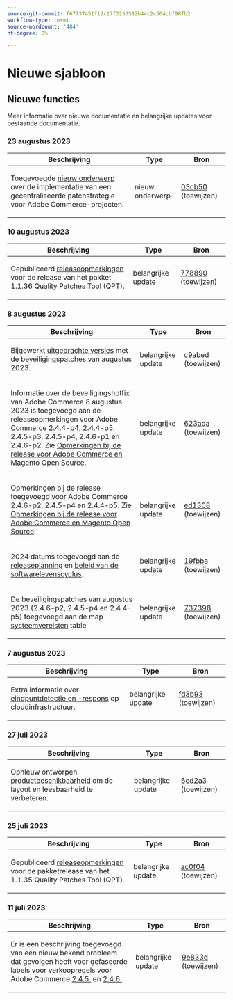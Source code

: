 ```yaml
---
source-git-commit: f67737451f12c17f3253582b44c2c504cbf98fb2
workflow-type: tm+mt
source-wordcount: '484'
ht-degree: 0%

---
```

# Nieuwe sjabloon

## Nieuwe functies

Meer informatie over nieuwe documentatie en belangrijke updates voor bestaande documentatie.

### 23 augustus 2023

<table style="table-layout:auto;">
  <thead>
    <tr>
      <th>Beschrijving</th>
      <th>Type</th>
      <th>Bron</th>
    </tr>
  </thead>
  <tbody>
    <tr>
      <td><p>Toegevoegde <a href="https://experienceleague.adobe.com/docs/commerce-operations/implementation-playbook/best-practices/maintenance/patching-at-scale.html">nieuw onderwerp</a> over de implementatie van een gecentraliseerde patchstrategie voor Adobe Commerce-projecten.</p>
</td>
      <td>nieuw onderwerp</td>
      <td><a href="https://github.com/AdobeDocs/commerce-operations.en/commit/03cb50be0cb18b6079c5c69aafc74c6099610fb0">03cb50</a> (toewijzen)</td>
    </tr>
  </tbody>
</table>

### 10 augustus 2023

<table style="table-layout:auto;">
  <thead>
    <tr>
      <th>Beschrijving</th>
      <th>Type</th>
      <th>Bron</th>
    </tr>
  </thead>
  <tbody>
    <tr>
      <td><p>Gepubliceerd <a href="https://experienceleague.adobe.com/docs/commerce-operations/tools/quality-patches-tool/release-notes.html">releaseopmerkingen</a> voor de release van het pakket 1.1.36 Quality Patches Tool (QPT).</p>
</td>
      <td>belangrijke update</td>
      <td><a href="https://github.com/AdobeDocs/commerce-operations.en/commit/778890d5840669df958e84381c2aade70a492454">778890</a> (toewijzen)</td>
    </tr>
  </tbody>
</table>

### 8 augustus 2023

<table style="table-layout:auto;">
  <thead>
    <tr>
      <th>Beschrijving</th>
      <th>Type</th>
      <th>Bron</th>
    </tr>
  </thead>
  <tbody>
    <tr>
      <td><p>Bijgewerkt <a href="https://experienceleague.adobe.com/docs/commerce-operations/release/versions.html">uitgebrachte versies</a> met de beveiligingspatches van augustus 2023.</p>
</td>
      <td>belangrijke update</td>
      <td><a href="https://github.com/AdobeDocs/commerce-operations.en/commit/c9abed3c6ca156cdc19e7231f97cf2a8bd8ab100">c9abed</a> (toewijzen)</td>
    </tr>
    <tr>
      <td><p>Informatie over de beveiligingshotfix van Adobe Commerce 8 augustus 2023 is toegevoegd aan de releaseopmerkingen voor Adobe Commerce 2.4.4-p4, 2.4.4-p5, 2.4.5-p3, 2.4.5-p4, 2.4.6-p1 en 2.4.6-p2.  Zie <a href="https://experienceleague.adobe.com/docs/commerce-operations/release/notes/overview.html">Opmerkingen bij de release voor Adobe Commerce en Magento Open Source</a>.</p>
</td>
      <td>belangrijke update</td>
      <td><a href="https://github.com/AdobeDocs/commerce-operations.en/commit/623ada901bad9f766451d9c9166e82f1cee85c0d">623ada</a> (toewijzen)</td>
    </tr>
    <tr>
      <td><p>Opmerkingen bij de release toegevoegd voor Adobe Commerce 2.4.6-p2, 2.4.5-p4 en 2.4.4-p5. Zie <a href="https://experienceleague.adobe.com/docs/commerce-operations/release/notes/overview.html">Opmerkingen bij de release voor Adobe Commerce en Magento Open Source</a>.</p>
</td>
      <td>belangrijke update</td>
      <td><a href="https://github.com/AdobeDocs/commerce-operations.en/commit/ed1308771a799bcbaf71a8f82542c45d37f9c141">ed1308</a> (toewijzen)</td>
    </tr>
    <tr>
      <td><p>2024 datums toegevoegd aan de <a href="https://experienceleague.adobe.com/docs/commerce-operations/release/planning/schedule.html">releaseplanning</a> en <a href="https://experienceleague.adobe.com/docs/commerce-operations/release/planning/lifecycle-policy.html">beleid van de softwarelevenscyclus</a>.</p>
</td>
      <td>belangrijke update</td>
      <td><a href="https://github.com/AdobeDocs/commerce-operations.en/commit/19fbba535c047a8d877428afc071540d3fa12390">19fbba</a> (toewijzen)</td>
    </tr>
    <tr>
      <td><p>De beveiligingspatches van augustus 2023 (2.4.6-p2, 2.4.5-p4 en 2.4.4-p5) toegevoegd aan de map <a href="https://experienceleague.adobe.com/docs/commerce-operations/installation-guide/system-requirements.html">systeemvereisten</a> table</p>
</td>
      <td>belangrijke update</td>
      <td><a href="https://github.com/AdobeDocs/commerce-operations.en/commit/7373980a0648be5e0f7dc4a307074d934f646b24">737398</a> (toewijzen)</td>
    </tr>
  </tbody>
</table>

### 7 augustus 2023

<table style="table-layout:auto;">
  <thead>
    <tr>
      <th>Beschrijving</th>
      <th>Type</th>
      <th>Bron</th>
    </tr>
  </thead>
  <tbody>
    <tr>
      <td><p>Extra informatie over <a href="https://experienceleague.adobe.com/docs/commerce-operations/implementation-playbook/infrastructure/cloud/security.html">eindpuntdetectie en -respons</a> op cloudinfrastructuur.</p>
</td>
      <td>belangrijke update</td>
      <td><a href="https://github.com/AdobeDocs/commerce-operations.en/commit/fd3b93aaa79e84d356217b6adfe7181895e84f07">fd3b93</a> (toewijzen)</td>
    </tr>
  </tbody>
</table><!-- date_group -->

### 27 juli 2023

<table style="table-layout:auto;">
  <thead>
    <tr>
      <th>Beschrijving</th>
      <th>Type</th>
      <th>Bron</th>
    </tr>
  </thead>
  <tbody>
    <tr>
      <td><p>Opnieuw ontworpen <a href="https://experienceleague.adobe.com/docs/commerce-operations/release/product-availability.html">productbeschikbaarheid</a> om de layout en leesbaarheid te verbeteren.</p>
</td>
      <td>belangrijke update</td>
      <td><a href="https://github.com/AdobeDocs/commerce-operations.en/commit/6ed2a3e42cd0b85aae29652b8e36acbbda1b9e72">6ed2a3</a> (toewijzen)</td>
    </tr>
  </tbody>
</table>

### 25 juli 2023

<table style="table-layout:auto;">
  <thead>
    <tr>
      <th>Beschrijving</th>
      <th>Type</th>
      <th>Bron</th>
    </tr>
  </thead>
  <tbody>
    <tr>
      <td><p>Gepubliceerd <a href="https://experienceleague.adobe.com/docs/commerce-operations/tools/quality-patches-tool/release-notes.html">releaseopmerkingen</a> voor de pakketrelease van het 1.1.35 Quality Patches Tool (QPT).</p>
</td>
      <td>belangrijke update</td>
      <td><a href="https://github.com/AdobeDocs/commerce-operations.en/commit/ac0f04b7a04c5c7d3b3880b8231ffece05718558">ac0f04</a> (toewijzen)</td>
    </tr>
  </tbody>
</table>

### 11 juli 2023

<table style="table-layout:auto;">
  <thead>
    <tr>
      <th>Beschrijving</th>
      <th>Type</th>
      <th>Bron</th>
    </tr>
  </thead>
  <tbody>
    <tr>
      <td><p>Er is een beschrijving toegevoegd van een nieuw bekend probleem dat gevolgen heeft voor gefaseerde labels voor verkoopregels voor Adobe Commerce <a href="https://experienceleague.adobe.com/docs/commerce-operations/release/notes/adobe-commerce/2-4-5.html">2.4.5.</a> en <a href="https://experienceleague.adobe.com/docs/commerce-operations/release/notes/adobe-commerce/2-4-6.html">2.4.6.</a>.</p>
</td>
      <td>belangrijke update</td>
      <td><a href="https://github.com/AdobeDocs/commerce-operations.en/commit/9e833dad884fa6146bb5e6ce6dd5ebcb23208b80">9e833d</a> (toewijzen)</td>
    </tr>
  </tbody>
</table><!-- date_group --><!-- month_group --><!-- year_group -->
